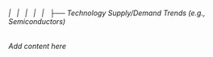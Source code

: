###### |   |   |   |   |   ├── Technology Supply/Demand Trends (e.g., Semiconductors)

*Add content here*
